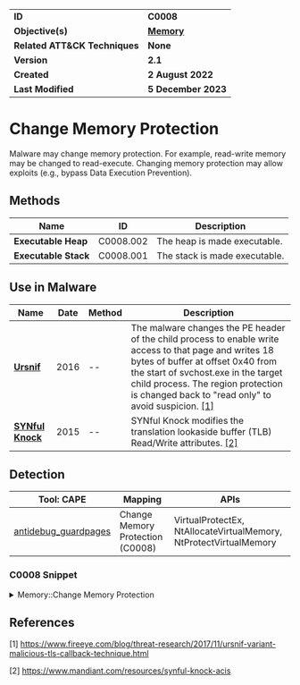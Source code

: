 <table>
<tr>
<td><b>ID</b></td>
<td><b>C0008</b></td>
</tr>
<tr>
<td><b>Objective(s)</b></td>
<td><b><a href="../memory">Memory</a></b></td>
</tr>
<tr>
<td><b>Related ATT&CK Techniques</b></td>
<td><b>None</b></td>
</tr>
<tr>
<td><b>Version</b></td>
<td><b>2.1</b></td>
</tr>
<tr>
<td><b>Created</b></td>
<td><b>2 August 2022</b></td>
</tr>
<tr>
<td><b>Last Modified</b></td>
<td><b>5 December 2023</b></td>
</tr>
</table>


# Change Memory Protection

Malware may change memory protection. For example, read-write memory may be changed to read-execute. Changing memory protection may allow exploits (e.g., bypass Data Execution Prevention).

## Methods

|Name|ID|Description|
|---|---|---|
|**Executable Heap**|C0008.002|The heap is made executable.|
|**Executable Stack**|C0008.001|The stack is made executable.|

## Use in Malware

|Name|Date|Method|Description|
|---|---|---|---|
|[**Ursnif**](../../xample-malware/ursnif.md)|2016|--|The malware changes the PE header of the child process to enable write access to that page and writes 18 bytes of buffer at offset 0x40 from the start of svchost.exe in the target child process. The region protection is changed back to "read only" to avoid suspicion. [[1]](#1)|
|[**SYNful Knock**](../../xample-malware/synful-knock.md)|2015|--|SYNful Knock modifies the translation lookaside buffer (TLB) Read/Write attributes. [[2]](#2)|

## Detection

|Tool: CAPE|Mapping|APIs|
|---|---|---|
|[antidebug_guardpages](https://github.com/CAPESandbox/community/tree/master/modules/signatures/antidebug_guardpages.py)|Change Memory Protection (C0008)|VirtualProtectEx, NtAllocateVirtualMemory, NtProtectVirtualMemory|

### C0008 Snippet
<details>
<summary> Memory::Change Memory Protection </summary>
SHA256: 905b9db8cf5a3001318b28ee5dc674f8f65ca1e4306aab9e331b3bba24e7b8a8
Location: 0x41AB74
<pre>
push    ecx     ; pointer to return value
push    0x40    ; new memory protection option to apply -- in this case, read, write, and execute permissions will be applied to the pages
mov     [DAT_01f56ff0], eax
mov     eax, [DAT_00492fc4]
push    edx     ; size of region to change access protection attributes (in bytes)
push    eax     ; Address of first page in region where access protection attributes are to be changed
; instructions from 0x41ab83 to 0x41abb4 omitted
call    dword ptr [->KERNEL32.DLL::VirtualProtect]      ; call function to change memory protection attributes
</pre>
</details>

## References

<a name="1">[1]</a> https://www.fireeye.com/blog/threat-research/2017/11/ursnif-variant-malicious-tls-callback-technique.html

<a name="2">[2]</a> https://www.mandiant.com/resources/synful-knock-acis

